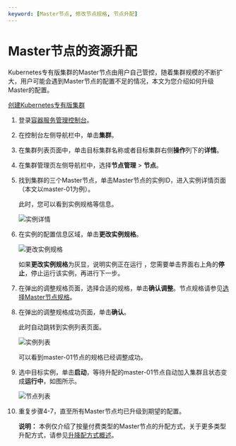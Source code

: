 ```yaml
---
keyword: [Master节点, 修改节点规格, 节点升配]
---
```


# Master节点的资源升配

Kubernetes专有版集群的Master节点由用户自己管控，随着集群规模的不断扩大，用户可能会遇到Master节点的配置不足的情况，本文为您介绍如何升级Master的配置。

[创建Kubernetes专有版集群](/cn.zh-CN/Kubernetes集群用户指南/集群/创建集群/创建Kubernetes专有版集群.md)

1.  登录[容器服务管理控制台](https://cs.console.aliyun.com)。

2.  在控制台左侧导航栏中，单击**集群**。

3.  在集群列表页面中，单击目标集群名称或者目标集群右侧**操作**列下的**详情**。

4.  在集群管理页左侧导航栏中，选择**节点管理** \> **节点**。

5.  找到集群的三个Master节点，单击Master节点的实例ID，进入实例详情页面（本文以master-01为例）。

    此时，您可以看到实例规格等信息。

    ![实例详情](https://static-aliyun-doc.oss-accelerate.aliyuncs.com/assets/img/zh-CN/5463659951/p50527.png)

6.  在实例的配置信息区域，单击**更改实例规格**。

    ![更改实例规格](https://static-aliyun-doc.oss-accelerate.aliyuncs.com/assets/img/zh-CN/5463659951/p50517.png)

    如果**更改实例规格**为灰显，说明实例正在运行 ，您需要单击界面右上角的**停止**，停止运行该实例，再进行下一步。

7.  在弹出的调整规格页面，选择合适的规格，单击**确认调整**。节点规格请参见[选择Master节点规格](/cn.zh-CN/最佳实践/集群/ECS选型.md)。

8.  在弹出的调整规格成功页面，单击**确认**。

    此时自动跳转到实例列表页面。

    ![实例列表](https://static-aliyun-doc.oss-accelerate.aliyuncs.com/assets/img/zh-CN/5463659951/p50514.png)

    可以看到master-01节点的规格已经调整成功。

9.  选中目标实例，单击**启动**，等待升配的master-01节点自动加入集群且状态变成**运行中**，如图所示。

    ![节点列表](https://static-aliyun-doc.oss-accelerate.aliyuncs.com/assets/img/zh-CN/5463659951/p50530.png)

10. 重复步骤4-7，直至所有Master节点均已升级到期望的配置。

    **说明：** 本例仅介绍了按量付费类型的Master节点的升配方式，关于更多类型升配方式，请参见[升降配方式概述](/cn.zh-CN/实例/升降配实例/升降配方式概述.md)。


